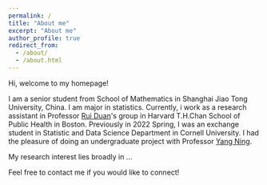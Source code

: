 ```yaml
---
permalink: /
title: "About me"
excerpt: "About me"
author_profile: true
redirect_from: 
  - /about/
  - /about.html
---
```



Hi, welcome to my homepage!

I am a senior student from School of Mathematics in Shanghai Jiao Tong University, China. I am major in statistics. Currently, i work as a research assistant in Professor [Rui Duan](https://sites.google.com/view/ruiduan/)'s group in Harvard T.H.Chan School of Public Health in Boston. Previously in 2022 Spring, I was an exchange student in Statistic and Data Science Department in Cornell University. I had the pleasure of doing an undergraduate project with Professor [Yang Ning](https://yangning.stat.cornell.edu). 

My research interest lies broadly in ... 

Feel free to contact me if you would like to connect!

